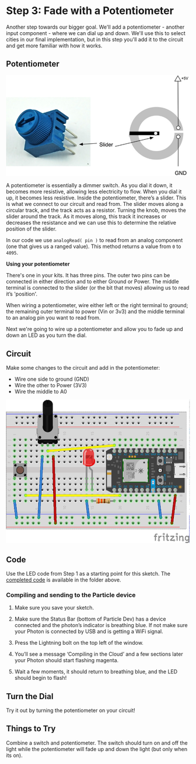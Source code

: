 # Step 3: Fade with a Potentiometer

Another step towards our bigger goal. We'll add a potentiometer - another input component - where we can dial up and down. We'll use this to select cities in our final implementation, but in this step you'll add it to the circuit and get more familiar with how it works. 

## Potentiometer

![Rotary Potentiometer](potentiometer.jpg)

A potentiometer is essentially a dimmer switch. As you dial it down, it becomes more resistive, allowing less electricity to flow. When you dial it up, it becomes less resistive. Inside the potentiometer, there’s a slider. This is what we connect to our circuit and read from. The slider moves along a circular track, and the track acts as a resistor. Turning the knob, moves the slider around the track. As it moves along, this track it increases or decreases the resistance and we can use this to determine the relative position of the slider.

In our code we use `analogRead( pin )` to read from an analog component (one that gives us a ranged value). This method returns a value from `0` to `4095`. 

__Using your potentiometer__

There's one in your kits. It has three pins. The outer two pins can be connected in either direction and to either Ground or Power. The middle terminal is connected to the slider (or the bit that moves) allowing us to read it’s 'position'.

When wiring a potentiometer, wire either left or the right terminal to ground; the remaining outer terminal to power (Vin or 3v3) and the middle terminal to an analog pin you want to read from.

Next we're going to wire up a potentiometer and allow you to fade up and down an LED as you turn the dial.

## Circuit

Make some changes to the circuit and add in the potentiometer: 

- Wire one side to ground (GND)
- Wire the other to Power (3V3)
- Wire the middle to A0

![Potentiometer circuit](LedSwitchPot_bb.png)

## Code

Use the LED code from Step 1 as a starting point for this sketch. The [completed code](code-by-end/LED.ino) is available in the folder above.



### Compiling and sending to the Particle device

1. Make sure you save your sketch. 

1. Make sure the Status Bar (bottom of Particle Dev) has a device connected and the photon’s indicator is breathing blue. If not make sure your Photon is connected by USB and is getting a WiFi signal.

2. Press the Lightning bolt on the top left of the window.

3. You’ll see a message ‘Compiling in the Cloud’ and a few sections later your Photon should start flashing magenta.

4. Wait a few moments, it should return to breathing blue, and the LED should begin to flash!

## Turn the Dial

Try it out by turning the potentiometer on your circuit!

## Things to Try 

Combine a switch and potentiometer. The switch should turn on and off the light while the potentiometer will fade up and down the light (but only when its on).


